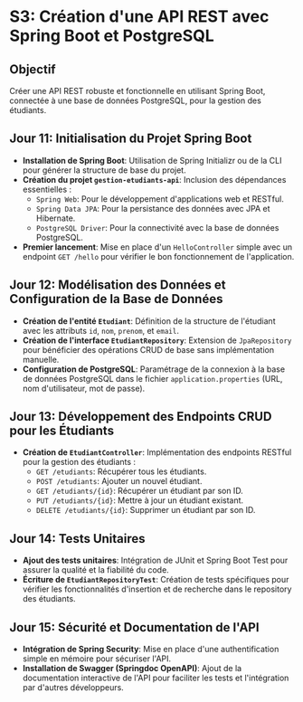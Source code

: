 # S3: Création d'une API REST avec Spring Boot et PostgreSQL

## Objectif
Créer une API REST robuste et fonctionnelle en utilisant Spring Boot, connectée à une base de données PostgreSQL, pour la gestion des étudiants.

## Jour 11: Initialisation du Projet Spring Boot
- **Installation de Spring Boot**: Utilisation de Spring Initializr ou de la CLI pour générer la structure de base du projet.
- **Création du projet `gestion-etudiants-api`**: Inclusion des dépendances essentielles :
    - `Spring Web`: Pour le développement d'applications web et RESTful.
    - `Spring Data JPA`: Pour la persistance des données avec JPA et Hibernate.
    - `PostgreSQL Driver`: Pour la connectivité avec la base de données PostgreSQL.
- **Premier lancement**: Mise en place d'un `HelloController` simple avec un endpoint `GET /hello` pour vérifier le bon fonctionnement de l'application.

## Jour 12: Modélisation des Données et Configuration de la Base de Données
- **Création de l'entité `Etudiant`**: Définition de la structure de l'étudiant avec les attributs `id`, `nom`, `prenom`, et `email`.
- **Création de l'interface `EtudiantRepository`**: Extension de `JpaRepository` pour bénéficier des opérations CRUD de base sans implémentation manuelle.
- **Configuration de PostgreSQL**: Paramétrage de la connexion à la base de données PostgreSQL dans le fichier `application.properties` (URL, nom d'utilisateur, mot de passe).

## Jour 13: Développement des Endpoints CRUD pour les Étudiants
- **Création de `EtudiantController`**: Implémentation des endpoints RESTful pour la gestion des étudiants :
    - `GET /etudiants`: Récupérer tous les étudiants.
    - `POST /etudiants`: Ajouter un nouvel étudiant.
    - `GET /etudiants/{id}`: Récupérer un étudiant par son ID.
    - `PUT /etudiants/{id}`: Mettre à jour un étudiant existant.
    - `DELETE /etudiants/{id}`: Supprimer un étudiant par son ID.

## Jour 14: Tests Unitaires
- **Ajout des tests unitaires**: Intégration de JUnit et Spring Boot Test pour assurer la qualité et la fiabilité du code.
- **Écriture de `EtudiantRepositoryTest`**: Création de tests spécifiques pour vérifier les fonctionnalités d'insertion et de recherche dans le repository des étudiants.

## Jour 15: Sécurité et Documentation de l'API
- **Intégration de Spring Security**: Mise en place d'une authentification simple en mémoire pour sécuriser l'API.
- **Installation de Swagger (Springdoc OpenAPI)**: Ajout de la documentation interactive de l'API pour faciliter les tests et l'intégration par d'autres développeurs.
